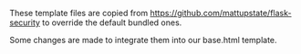 These template files are copied from https://github.com/mattupstate/flask-security to override the default bundled ones. 

Some changes are made to integrate them into our base.html template.
